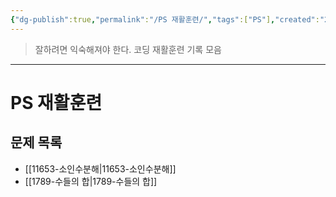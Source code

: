 ```yaml
---
{"dg-publish":true,"permalink":"/PS 재활훈련/","tags":["PS"],"created":"2024-02-08T15:49:17.906+09:00","updated":"2024-02-16T14:30:14.669+09:00"}
---
```



> 잘하려면 익숙해져야 한다.
> 코딩 재활훈련 기록 모음
---

# PS 재활훈련

## 문제 목록
+ [[11653-소인수분해\|11653-소인수분해]]
+ [[1789-수들의 합\|1789-수들의 합]]